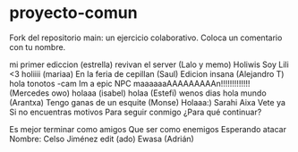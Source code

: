 # proyecto-comun
Fork del repositorio main: un ejercicio colaborativo.
Coloca un comentario con tu nombre.


mi primer ediccion (estrella) 
revivan el server (Lalo y memo)
Holiwis Soy Lili <3
holiiii (mariaa)
En la feria de cepillan (Saul)
Edicion insana (Alejandro T)
hola tonotos -cam
Im a epic NPC maaaaaaAAAAAAAAAn!!!!!!!!!!!!! (Mercedes owo)
holaaa (isabel)
holaa (Estefi)
wenos dias 
hola mundo (Arantxa)
Tengo ganas de un esquite (Monse)
Holaaa:)
Sarahi Aixa 
Vete ya
Si no encuentras motivos
Para seguir conmigo
¿Para qué continuar?

Es mejor terminar como amigos
Que ser como enemigos
Esperando atacar
Nombre: Celso Jiménez
edit (ado)
Ewasa (Adrián)
